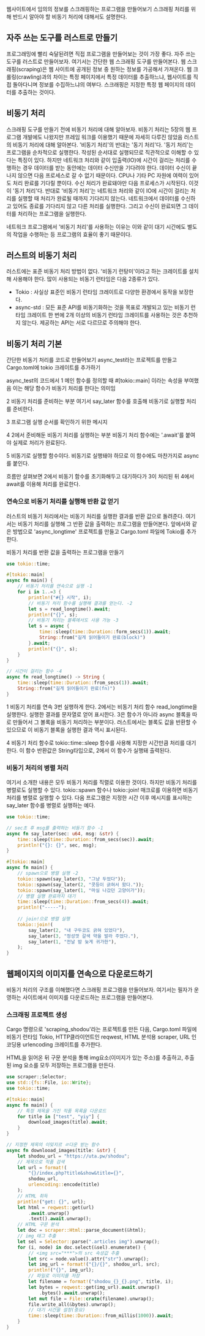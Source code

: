 웹사이트에서 임의의 정보를 스크래핑하는 프로그램을 만들어보기
스크래핑 처리를 위해 반드시 알아야 할 비동기 처리에 대해서도 설명한다.

## 자주 쓰는 도구를 러스트로 만들기
프로그래밍에 빨리 숙달된려면 직접 프로그램을 만들어보는 것이 가장 좋다.
자주 쓰는 도구를 러스트로 만들어보자. 여기서는 간단한 웹 스크래핑 도구를 만들어본다.
웹 스크래핑(scraping)은 웹 사이트에 공개된 정보 중 원하는 정보를 가공해서 가져온다. 웹 크롤링(crawling)과의 차이는 특정 페이지에서 특정 데이터를 추출하느냐, 웹사이트를 직접 돌아다니며 정보를 수집하느냐의 여부다.
스크래핑은 지정한 특정 웹 페이지의 데이터를 추출하는 것이다.

## 비동기 처리
스크래핑 도구를 만들기 전에 비동기 처리에 대해 알아보자. 비동기 처리는 5장의 웹 프로그램 개발에도 나왔지만 프레임 워크를 이용했기 때문에 자세히 다루진 않았음
러스트의 비동기 처리에 대해 알아본다.
'비동기 처리'의 반대는 '동기 처리'다. '동기 처리'는 프로그램을 순차적으로 실행한다. 작성된 순서대로 실행되므로 직관적으로 이해할 수 있다는 특징이 있다.
하지만 네트워크 처리와 같이 입출력(IO)에 시간이 걸리는 처리를 수행하는 경우 데이터를 받는 동안에는 데이터 수신만을 기다려야 한다. 데이터 수신이 끝나지 않으면 다음 프로세스로 갈 수 없기 때문이다. CPU나 기타 PC 자원에 여력이 있어도 처리 완료를 기다릴 뿐이다. 수신 처리가 완료돼야만 다음 프로세스가 시작된다. 이것이 '동기 처리'다.
반대로 '비동기 처리'는 네트워크 처리와 같이 IO에 시간이 걸리는 처리를 실행할 때 처리가 완료될 때까지 기다리지 않는다. 네트워크에서 데이터를 수신하고 있어도 종료를 기다리지 않고 다른 처리를 실행한다. 그리고 수신이 완료되면 그 데이터를 처리하는 프로그램을 실행한다.

네트워크 프로그램에서 '비동기 처리'를 사용하는 이유는 이와 같이 대기 시간에도 별도의 작업을 수행하는 등 프로그램의 효율이 좋기 때문이다.

## 러스트의 비동기 처리
러스트에는 표준 비동기 처리 방법이 없다. '비동기 런탕미'이라고 하는 크레이트를 설치해 사용해야 한다.
많이 사용되는 비동기 런타임은 다음 2종류가 있다.

- Tokio : 사실상 표준인 비동기 런타임 크레이트로 다양한 환경에서 동작을 보장한다.
- async-std : 모든 표준 API를 비동기화하는 것을 목표로 개발되고 있는 비동기 런타임 크레이트
한 번에 2개 이상의 비동기 런타임 크레이트를 사용하는 것은 추천하지 않는다.
제공하는 API는 서로 다르므로 주의해야 한다.

## 비동기 처리 기본
간단한 비동기 처리를 코드로 만들어보기
async_test라는 프로젝트를 만들고 Cargo.toml에 tokio 크레이트를 추가하기

async_test의 코드에서
1 메인 함수를 정의할 때 \#\[tokio::main] 이라는 속성을 부여했음
이는 해당 함수가 비동기 처리를 한다는 의미임

2 비동기 처리를 준비하는 부분 여기서 say_later 함수를 호출해 비동기로 실행할 처리를 준비한다.

3 프로그램 실행 순서를 확인하기 위한 메시지

4 2에서 준비해둔 비동기 처리를 실행하는 부분
비동기 처리 함수에는 '.await'를 붙여야 실제로 처리가 완료된다.

5 비동기로 실행할 함수이다. 비동기로 실행돼야 하므로 이 함수에도 마찬가지로 async를 붙인다.

흐름만 살펴보면 2에서 비동기 함수를 초기화해두고 대기하다가 3이 처리된 뒤 4에서 await를 이용해 처리를 완료한다.

### 연속으로 비동기 처리를 실행해 반환 값 얻기
러스트의 비동기 처리에서는 비동기 처리를 실행한 결과를 반환 값으로 돌려준다.
여기서는 비동기 처리를 실행해 그 반환 값을 출력하는 프로그램을 만들어본다. 앞에서와 같은 방법으로 'async_longtime' 프로젝트를 만들고 Cargo.toml 파일에 Tokio를 추가한다.

비동기 처리를 반환 값을 출력하는 프로그램을 만들기
```rust
use tokio::time;

#[tokio::main]
async fn main() {
	// 비동기 처리를 연속으로 실행 -1
	for i in 1..=3 {
		println!("#{} 시작", i);
		// 비동기 처리 함수를 실행해 결과를 얻는다. -2
		let s = read_longtime().await;
		println!("{}", s);
		// 비동기 처리는 블록에서도 사용 가능 -3
		let s = async {
			time::sleep(time::Duration::form_secs(1)).await;
			String::from("길게 읽어들이기 완료(block)")
		}.await;
		println!("{}", s);
	}
}

// 시간이 걸리는 함수 -4
async fn read_longtime() -> String {
	time::sleep(time::Duration::from_secs(1)).await;
	String::from("길게 읽어들이기 완료(fn)")
}
```

1 비동기 처리를 연속 3번 실행하게 한다. 
2에서는 비동기 처리 함수 read_longtime을 실행한다.  실행한 결과를 문자열로 얻어 표시한다.
3은 함수가 아니라 async 블록을 따로 만들어서 그 볼록을 비동기 처리하는 부분이다. 러스트에서는 블록도 값을 반환할 수 있으므로 이 비동기 블록을 실행한 결과 역시 표시된다.

4 비동기 처리 함수로 tokio::time::sleep 함수를 사용해 지정한 시간만큼 처리를 대기한다.
이 함수 반환값은 String타입으로, 2에서 이 함수가 실행돼 출력된다.

### 비동기 처리의 병렬 처리
여기서 소개한 내용은 모두 비동기 처리를 직렬로 이용한 것이다. 하지만 비동기 처리를 병렬로도 실행할 수 있다. tokio::spawn 함수나 tokio::join! 매크로를 이용하면 비동기 처리를 병렬로 실행할 수 있다.
다음 프로그램은 지정한 시간 이후 메시지를 표시하는 say_later 함수를 병렬로 실행하는 예다.

```rust
use tokio::time;

// sec초 후 msg를 출력하는 비동기 함수 -1
async fn say_later(sec: u64, msg: &str) {
	time::sleep(time::Duration::from_secs(sec)).await;
	println!("{}: {}", sec, msg);
}

#[tokio::main]
async fn main() {
	// spawn으로 병렬 실행 -2
	tokio::spawn(say_later(3, "그냥 두었다"));
	tokio::spawn(say_later(2, "콧등이 긁혀서 왔다."));
	tokio::spawn(say_later(1, "마실 나갔던 고양이가"));
	// 병렬 실행 완료까지 대기
	time::sleep(time::Duration::from_secs(4)).await;
	println!("-----");
	
	// join!으로 병렬 실행
	tokio::join!(
		say_later(2, "내 구두코도 긁혀 있었다"),
		say_later(3, "정성껏 갈색 약을 발라 주었다."),
		say_later(1, "전날 밤 늦게 귀가한"),
	);
}
```

## 웹페이지의 이미지를 연속으로 다운로드하기
비동기 처리의 구조를 이해했다면 스크래핑 프로그램을 만들어보자.
여기서는 필자가 운영하는 사이트에서 이미지를 다운로드하는 프로그램을 만들어본다.

### 스크래핑 프로젝트 생성
Cargo 명령으로 'scraping_shodou'라는 프로젝트를 만든 다음, Cargo.toml 파일에 비동기 런타임 Tokio, HTTP클라이언트인 reqwest, HTML 분석용 scraper, URL 인코딩용 urlencoding 크레이트를 추가한다.

HTML을 읽어온 뒤 구문 분석을 통해 img요소(이미지가 있는 주소)를 추출하고, 추출된 img 요소를 모두 저장하는 프로그램을 만든다.
```rust
use scraper:;Selector;
use std::{fs::File, io::Write};
use tokio::time;

#[tokio::main]
async fn main() {
	// 특정 제목을 가진 작품 목록을 다운로드
	for title in ["test", "yiy"] {
		download_images(title).await;
	}
}

// 지정한 제목의 이밎지르 ㄹ다운 받는 함수
async fn downlooad_images(title: &str) {
	let shodou_url = "https://uta.pw/shodou";
	// 제목으로 작품 검색
	let url = format!(
		"{}/index.php?title&show&title={}",
		shodou_url,
		urlencoding::encode(title)
	);
	// HTML 취득
	println!("get: {}", url);
	let html = reqwest::get(url)
		.await.unwrap()
		.text().await.unwrap();
	// HTML 구문 분석
	let doc = scraper::Html::parse_document(&html);
	// img 태그 추출
	let sel = Selector::parse(".articles img").unwrap();
	for (i, node) in doc.select(&sel).enumerate() {
		// <img src="***">의 src 속성값 추출
		let src = node.value().attr("str").unwrap();
		let img_url = format!("{}/{}", shodou_url, src);
		println!("{}", img_url);
		// 파일로 이미지를 저장
		let filename = format!("shodou_{}_{}.png", title, i);
		let bytes = reqwest::get(img_url).await.unwrap()
			.bytes().await.unwrap();
		let mut file = File::crate(filename).unwrap();
		file.write_all(&bytes).unwrap();
		// 대기 시간을 설정(중요)
		time::sleep(time::Duration::from_millis(1000)).await;
	}
}
```